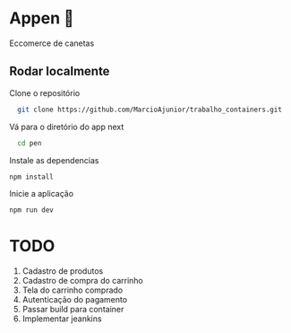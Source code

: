 # Appen 🚀 
Eccomerce de canetas

## Rodar localmente 

Clone o repositório  

~~~bash  
  git clone https://github.com/MarcioAjunior/trabalho_containers.git
~~~

Vá para o diretório do app next

~~~bash  
  cd pen
~~~

Instale as dependencias

~~~bash  
npm install
~~~

Inicie a aplicação

~~~bash  
npm run dev
~~~

# TODO 
1. Cadastro de produtos  
2. Cadastro de compra do carrinho   
3. Tela do carrinho comprado
4. Autenticação do pagamento 
5. Passar build para container
6. Implementar jeankins